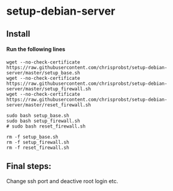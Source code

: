 setup-debian-server
===================


Install
-----------

#### Run the following lines
```
wget --no-check-certificate https://raw.githubusercontent.com/chrisprobst/setup-debian-server/master/setup_base.sh
wget --no-check-certificate https://raw.githubusercontent.com/chrisprobst/setup-debian-server/master/setup_firewall.sh
wget --no-check-certificate https://raw.githubusercontent.com/chrisprobst/setup-debian-server/master/reset_firewall.sh

sudo bash setup_base.sh
sudo bash setup_firewall.sh
# sudo bash reset_firewall.sh

rm -f setup_base.sh
rm -f setup_firewall.sh
rm -f reset_firewall.sh
```

Final steps:
-------------

Change ssh port and deactive root login etc.

